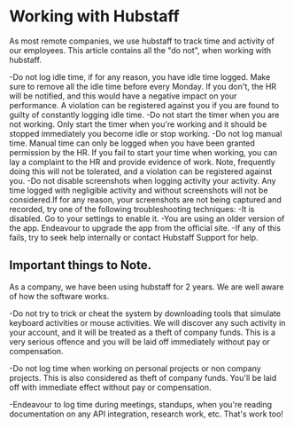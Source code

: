 # Working with Hubstaff
As most remote companies, we use hubstaff to track time and activity of our employees. This article contains all the "do not", when working with hubstaff.

-Do not log idle time, if for any reason, you have idle time logged. Make sure to remove all the idle time before every Monday. If you don't, the HR will be notified, and this would have a negative impact on your performance. A violation can be registered against you if you are found to guilty of constantly logging idle time.
-Do not start the timer when you are not working. Only start the timer when you're working and it should be stopped immediately you become idle or stop working.
-Do not log manual time. Manual time can only be logged when you have been granted permission by the HR. If you fail to start your time when working, you can lay a complaint to the HR and provide evidence of work. Note, frequently doing this will not be tolerated, and a violation can be registered against you.
-Do not disable screenshots when logging activity your activity. Any time logged with negligible activity and without screenshots will not be considered.If for any reason, your screenshots are not being captured and recorded, try one of the following troubleshooting techniques: 
    -It is disabled. Go to your settings to enable it.
    -You are using an older version of the app. Endeavour to upgrade the app from the official site.
    -If any of this fails, try to seek help internally or contact Hubstaff Support for help.

## Important things to Note.

As a company, we have been using hubstaff for 2 years. We are well aware of how the software works.

-Do not try to trick or cheat the system by downloading tools that simulate keyboard activities or mouse activities. We will discover any such activity in your account, and it will be treated as a theft of company funds. This is a very serious offence and you will be laid off immediately without pay or compensation.

-Do not log time when working on personal projects or non company projects. This is also considered as theft of company funds. You'll be laid off with immediate effect without pay or compensation.

-Endeavour to log time during meetings, standups, when you're reading documentation on any API integration, research work, etc. That's work too!